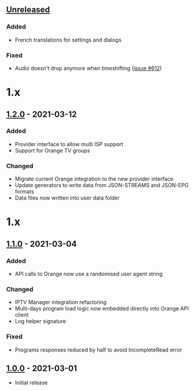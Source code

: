 ## [Unreleased]()

### Added

- French translations for settings and dialogs

### Fixed

- Audio doesn't drop anymore when timeshifting ([issue #612](https://github.com/xbmc/inputstream.adaptive/issues/612))

# 1.x

## [1.2.0](https://github.com/BreizhReloaded/plugin.video.orange.fr/releases/tag/v1.2.0) - 2021-03-12

### Added

- Provider interface to allow multi ISP support
- Support for Orange TV groups

### Changed

- Migrate current Orange integration to the new provider interface
- Update generators to write data from JSON-STREAMS and JSON-EPG formats
- Data files now written into user data folder

# 1.x

## [1.1.0](https://github.com/BreizhReloaded/plugin.video.orange.fr/releases/tag/v1.1.0) - 2021-03-04

### Added

- API calls to Orange now use a randomised user agent string

### Changed

- IPTV Manager integration refactoring
- Multi-days program load logic now embedded directly into Orange API client
- Log helper signature

### Fixed

- Programs responses reduced by half to avoid IncompleteRead error

## [1.0.0](https://github.com/BreizhReloaded/plugin.video.orange.fr/releases/tag/v1.0.0) - 2021-03-01

- Initial release
